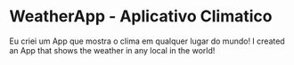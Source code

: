 # WeatherApp - Aplicativo Climatico
Eu criei um App que mostra o clima em qualquer lugar do mundo!
I created an App that shows the weather in any local in the world!
 
